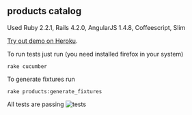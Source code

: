 ## products catalog

Used Ruby 2.2.1, Rails 4.2.0, AngularJS 1.4.8, Coffeescript, Slim

[Try out demo on Heroku](http://calm-depths-3317.herokuapp.com/).

To run tests just run (you need installed firefox in your system)
```
rake cucumber
```

To generate fixtures run
```
rake products:generate_fixtures
```

All tests are passing
![tests](https://pp.vk.me/c631218/v631218426/6c08/zmhsef11t_0.jpg)
